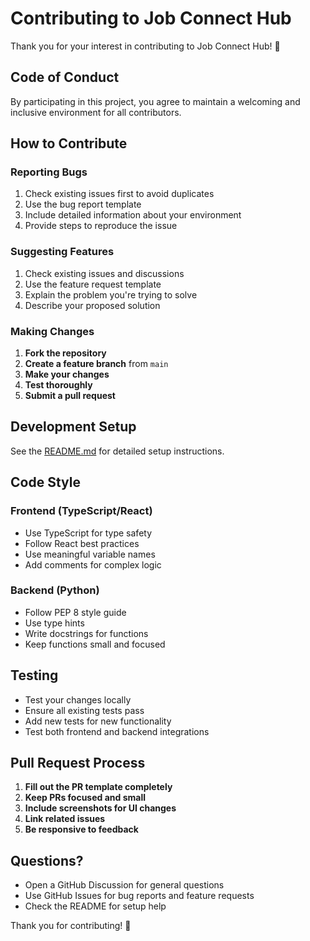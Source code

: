 # Contributing to Job Connect Hub

Thank you for your interest in contributing to Job Connect Hub! 🎉

## Code of Conduct

By participating in this project, you agree to maintain a welcoming and inclusive environment for all contributors.

## How to Contribute

### Reporting Bugs

1. Check existing issues first to avoid duplicates
2. Use the bug report template
3. Include detailed information about your environment
4. Provide steps to reproduce the issue

### Suggesting Features

1. Check existing issues and discussions
2. Use the feature request template
3. Explain the problem you're trying to solve
4. Describe your proposed solution

### Making Changes

1. **Fork the repository**
2. **Create a feature branch** from `main`
3. **Make your changes**
4. **Test thoroughly**
5. **Submit a pull request**

## Development Setup

See the [README.md](../README.md) for detailed setup instructions.

## Code Style

### Frontend (TypeScript/React)
- Use TypeScript for type safety
- Follow React best practices
- Use meaningful variable names
- Add comments for complex logic

### Backend (Python)
- Follow PEP 8 style guide
- Use type hints
- Write docstrings for functions
- Keep functions small and focused

## Testing

- Test your changes locally
- Ensure all existing tests pass
- Add new tests for new functionality
- Test both frontend and backend integrations

## Pull Request Process

1. **Fill out the PR template completely**
2. **Keep PRs focused and small**
3. **Include screenshots for UI changes**
4. **Link related issues**
5. **Be responsive to feedback**

## Questions?

- Open a GitHub Discussion for general questions
- Use GitHub Issues for bug reports and feature requests
- Check the README for setup help

Thank you for contributing! 🙏 